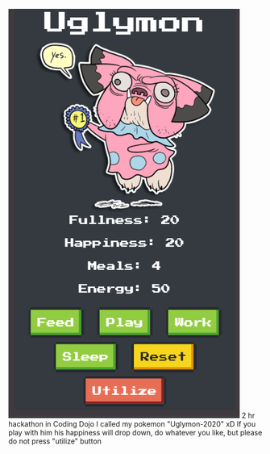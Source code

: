 ![](Uglymon.png)
2 hr hackathon in Coding Dojo
I called my pokemon "Uglymon-2020" xD
If you play with him his happiness will drop down,
do whatever you like, but please do not press "utilize" button 